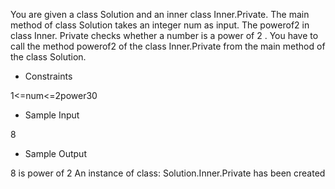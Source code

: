 You are given a class Solution and an inner class Inner.Private. The main method of class Solution takes an integer num  as input. The powerof2 in class Inner. 
Private checks whether a number is a power of 2 . You have to call the method powerof2 of the class Inner.Private from the main method of the class Solution.

* Constraints

1<=num<=2power30

* Sample Input

8

* Sample Output

8 is power of 2
An instance of class: Solution.Inner.Private has been created